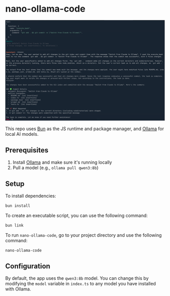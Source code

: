 # nano-ollama-code

<img src="./demo.png" />

This repo uses [Bun](https://bun.com/get) as the JS runtime and package manager, and [Ollama](https://ollama.com) for local AI models.

## Prerequisites

1. Install [Ollama](https://ollama.com) and make sure it's running locally
2. Pull a model (e.g., `ollama pull qwen3:8b`)

## Setup

To install dependencies:

```bash
bun install
```

To create an executable script, you can use the following command:

```bash
bun link
```

To run `nano-ollama-code`, go to your project directory and use the following command:

```bash
nano-ollama-code
```

## Configuration

By default, the app uses the `qwen3:8b` model. You can change this by modifying the `model` variable in `index.ts` to any model you have installed with Ollama.
